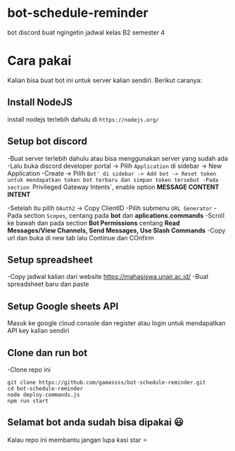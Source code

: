 # bot-schedule-reminder
bot discord buat ngingetin jadwal kelas B2 semester 4

# Cara pakai
Kalian bisa buat bot ini untuk server kalian sendiri. Berikut caranya:

## Install NodeJS
install nodejs terlebih dahulu di `https://nodejs.org/`

## Setup bot discord
-Buat server terlebih dahulu atau bisa menggunakan server yang sudah ada
-Lalu buka discord developer portal -> Pilih `Application` di sidebar -> New Application
-Create -> Pilih `Bot' di sidebar -> Add bot -> Reset token untuk mendapatkan token bot terbaru dan simpan token tersebut
-Pada section `Privileged Gateway Intents`, enable option **MESSAGE CONTENT INTENT**

-Setelah itu pilih `OAuth2` -> Copy ClientID
-Pilih submenu `URL Generator`
-Pada section `Scopes`, centang pada **bot** dan **aplications.commands**
-Scroll ke bawah dan pada section **Bot Permissions** centang **Read Messages/View Channels, Send Messages, Use Slash Commands**
-Copy url dan buka di new tab lalu Continue dan COnfirm

## Setup spreadsheet
-Copy jadwal kalian dari website https://mahasiswa.unair.ac.id/
-Buat spreadsheet baru dan paste

## Setup Google sheets API
Masuk ke google cloud console dan register atau login untuk mendapatkan API key kalian sendiri

## Clone dan run bot
-Clone repo ini
```
git clone https://github.com/gamassss/bot-schedule-reminder.git
cd bot-schedule-reminder
node deploy-commands.js
npm run start
```

## Selamat bot anda sudah bisa dipakai 😃
Kalau repo ini membantu jangan lupa kasi star ⭐



